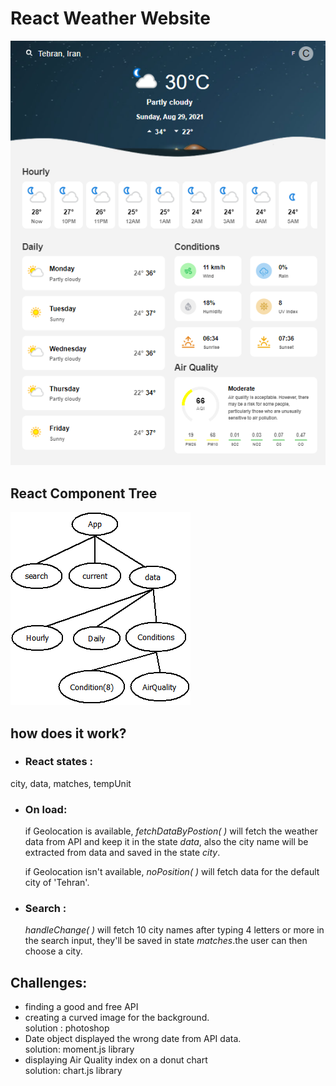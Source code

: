 # React Weather Website

![screenshot](src\img\Screenshot.png)

## React Component Tree

![screenshot](src\img\weather-components.png)

## how does it work?

- ### React states :
city, data, matches, tempUnit

- ### On load:
  if Geolocation is available, *fetchDataByPostion( )* will fetch the weather data from API and keep it in the state *data*, also the city name will be extracted from data and saved in the state *city*.

  if Geolocation isn't available, *noPosition( )* will fetch data for the default city of 'Tehran'. 

- ### Search :
    *handleChange( )* will fetch 10 city names after typing 4 letters or more in the search input, they'll be saved in state *matches*.the user can then choose a city.

## Challenges:
   - finding a good and free API
   - creating a curved image for the background.   
     solution : photoshop
   - Date object displayed the wrong date from API data.   
     solution: moment.js library
   - displaying Air Quality index on a donut chart   
    solution: chart.js library